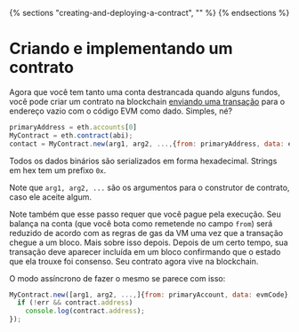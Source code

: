 {% sections "creating-and-deploying-a-contract", "" %}
{% endsections %}

<!-- "git+https://github.com/ethereum/go-ethereum.wiki.git/Contracts-and-Transactions.md" -->

# Criando e implementando um contrato

Agora que você tem tanto uma conta destrancada quando alguns fundos, você pode criar um contrato na blockchain [enviando uma transação](https://github.com/ethereum/wiki/wiki/JavaScript-API#web3ethsendtransaction) para o endereço vazio com o código EVM como dado. Simples, né?

```js
primaryAddress = eth.accounts[0]
MyContract = eth.contract(abi);
contact = MyContract.new(arg1, arg2, ...,{from: primaryAddress, data: evmCode})
```

Todos os dados binários são serializados em forma hexadecimal. Strings em hex tem um prefixo `0x`.

Note que `arg1, arg2, ...` são os argumentos para o construtor de contrato, caso ele aceite algum.

Note também que esse passo requer que você pague pela execução. Seu balança na conta (que você bota como remetende no campo `from`) será reduzido de acordo com as regras de gas da VM uma vez que a transação chegue a um bloco. Mais sobre isso depois. Depois de um certo tempo, sua transação deve aparecer incluída em um bloco confirmando que o estado que ela trouxe foi consenso. Seu contrato agora vive na blockchain.

O modo assíncrono de fazer o mesmo se parece com isso:

```js
MyContract.new([arg1, arg2, ...,]{from: primaryAccount, data: evmCode}, function(err, contract) {
  if (!err && contract.address)
    console.log(contract.address); 
});
```

